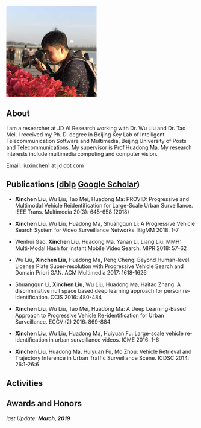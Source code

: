 ![Image](./images/photo1_240.jpg)

## About
I am a researcher at JD AI Research working with Dr. Wu Liu and Dr. Tao Mei.
I received my Ph. D. degree in Beijing Key Lab of Intelligent Telecommunication Software and Multimedia, Beijing University of Posts and Telecommunications. 
My supervisor is Prof.Huadong Ma. 
My research interests include multimedia computing and computer vision.

Email: liuxinchen1 at jd dot com


## Publications ([dblp](https://dblp.uni-trier.de/pers/hd/l/Liu:Xinchen) [Google Scholar](https://scholar.google.com/citations?user=31Dv7M0AAAAJ&hl=en))

- **Xinchen Liu**, Wu Liu, Tao Mei, Huadong Ma:
PROVID: Progressive and Multimodal Vehicle Reidentification for Large-Scale Urban Surveillance. IEEE Trans. Multimedia 20(3): 645-658 (2018)

- **Xinchen Liu**, Wu Liu, Huadong Ma, Shuangqun Li:
A Progressive Vehicle Search System for Video Surveillance Networks. BigMM 2018: 1-7

- Wenhui Gao, **Xinchen Liu**, Huadong Ma, Yanan Li, Liang Liu:
MMH: Multi-Modal Hash for Instant Mobile Video Search. MIPR 2018: 57-62

- Wu Liu, **Xinchen Liu**, Huadong Ma, Peng Cheng:
Beyond Human-level License Plate Super-resolution with Progressive Vehicle Search and Domain Priori GAN. ACM Multimedia 2017: 1618-1626

- Shuangqun Li, **Xinchen Liu**, Wu Liu, Huadong Ma, Haitao Zhang:
A discriminative null space based deep learning approach for person re-identification. CCIS 2016: 480-484

- **Xinchen Liu**, Wu Liu, Tao Mei, Huadong Ma:
A Deep Learning-Based Approach to Progressive Vehicle Re-identification for Urban Surveillance. ECCV (2) 2016: 869-884

- **Xinchen Liu**, Wu Liu, Huadong Ma, Huiyuan Fu:
Large-scale vehicle re-identification in urban surveillance videos. ICME 2016: 1-6

- **Xinchen Liu**, Huadong Ma, Huiyuan Fu, Mo Zhou:
Vehicle Retrieval and Trajectory Inference in Urban Traffic Surveillance Scene. ICDSC 2014: 26:1-26:6

## Activities

## Awards and Honors




_last Update: **March, 2019**_
